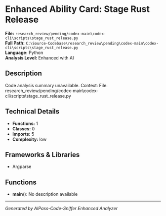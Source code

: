 # Enhanced Ability Card: Stage Rust Release

**File:** `research_review/pending/codex-main\codex-cli\scripts\stage_rust_release.py`  
**Full Path:** `C:\Source-Codebase\research_review\pending\codex-main\codex-cli\scripts\stage_rust_release.py`  
**Language:** Python  
**Analysis Level:** Enhanced with AI

## Description

Code analysis summary unavailable. Context: File: research_review/pending/codex-main\codex-cli\scripts\stage_rust_release.py

## Technical Details

- **Functions:** 1
- **Classes:** 0
- **Imports:** 5
- **Complexity:** low


## Frameworks & Libraries

- Argparse


## Functions

- **main**(): No description available

---
*Generated by AIPass-Code-Sniffer Enhanced Analyzer*
